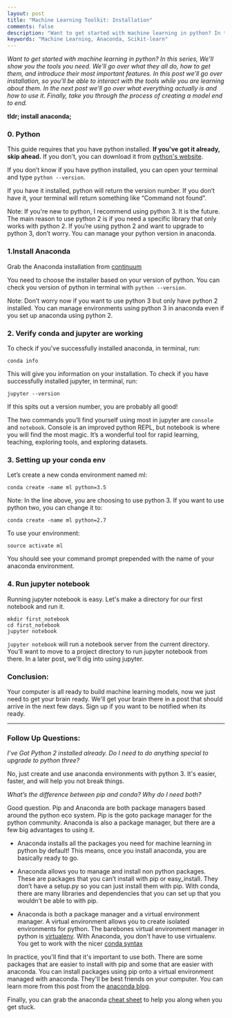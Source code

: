 ```yaml
---
layout: post
title: "Machine Learning Toolkit: Installation"
comments: false
description: "Want to get started with machine learning in python? In this series, We’ll show you the tools you need. We’ll go over what they all do, how to get them, and introduce their most important features. In this post we’ll go over installation, so you’ll be able to interact with the tools while you are learning about them. In the next post we’ll go over what everything actually is and how to use it. Finally, take you through the process of creating a model end to end."
keywords: "Machine Learning, Anaconda, Scikit-learn"
---
```


*Want to get started with machine learning in python? In this series, We’ll show you the tools you need. We’ll go over what they all do, how to get them, and introduce their most important features. In this post we’ll go over installation, so you’ll be able to interact with the tools while you are learning about them. In the next post we’ll go over what everything actually is and how to use it. Finally, take you through the process of creating a model end to end.*

**tldr; install anaconda;**


### 0. Python
This guide requires that you have python installed. **If you've got it already, skip ahead.** If you don’t, you can download it from [python's website](https://www.python.org/downloads/).

If you don’t know if you have python installed, you can open your terminal and type `python --version`. 

If you have it installed, python will return the version number. If you don’t have it, your terminal will return something like “Command not found”. 

Note: If you're new to python, I recommend using python 3.  It is the future. The main reason to use python 2 is if you need a specific library that only works with python 2. If you’re using python 2 and want to upgrade to python 3, don’t worry. You can manage your python version in anaconda.

### 1.Install Anaconda

Grab the Anaconda installation from [continuum](https://www.continuum.io/downloads)

You need to choose the installer based on your version of python. You can check you version of python in terminal with `python --version`. 

Note: Don’t worry now if you want to use python 3 but only have python 2 installed. You can manage environments using python 3 in anaconda even if you set up anaconda using python 2.



### 2. Verify conda and jupyter are working

To check if you've successfully installed anaconda, in terminal, run:

    conda info

This will give you information on your installation. To check if you have successfully installed jupyter, in terminal, run:

    jupyter --version

If this spits out a version number, you are probably all good!


The two commands you’ll find yourself using most in jupyter are `console` and `notebook`. Console is an improved python REPL, but notebook is where you will find the most magic. It’s a wonderful tool for rapid learning, teaching, exploring tools, and exploring datasets.


### 3. Setting up your conda env


Let’s create a new conda environment named ml:

    conda create -name ml python=3.5

Note: In the line above, you are choosing to use python 3. If you want to use python two, you can change it to:

    conda create -name ml python=2.7

To use your environment:

    source activate ml

You should see your command prompt prepended with the name of your anaconda environment.



### 4. Run jupyter notebook

Running jupyter notebook is easy. Let's make a directory for our first notebook and run it.

    mkdir first_notebook
    cd first_notebook 
    jupyter notebook

`jupyter notebook` will run a notebook server from the current directory. You’ll want to move to a project directory to run jupyter notebook from there. In a later post, we'll dig into using jupyter.

### Conclusion:

Your computer is all ready to build machine learning models, now we just need to get your brain ready. We'll get your brain there in a post that should arrive in the next few days. Sign up if you want to be notified when its ready.

----------


### Follow Up Questions:

*I’ve Got Python 2 installed already. Do I need to do anything special to upgrade to python three?*

No, just create and use anaconda environments with python 3. It's easier, faster, and will help you not break things.


*What’s the difference between pip and conda? Why do I need both?*

Good question. Pip and Anaconda are both package managers based around the python eco system. Pip is the goto package manager for the python community. Anaconda is also a package manager, but there are a few big advantages to using it. 

- Anaconda installs all the packages you need for machine learning in python by default! This means, once you install anaconda, you are basically ready to go. 

- Anaconda allows you to manage and install non python packages. These are packages that you can’t install with pip or easy_install. They don’t have a setup.py so you can just install them with pip. With conda, there are many libraries and dependencies that you can set up that you wouldn't be able to with pip.

- Anaconda is both a package manager and a virtual environment manager. A virtual environment allows you to create isolated environments for python. The barebones virtual environment manager in python is [virtualenv](https://virtualenv.pypa.io/en/stable/). With Anaconda, you don't have to use virtualenv. You get to work with the nicer [conda syntax](http://conda.pydata.org/docs/_downloads/conda-pip-virtualenv-translator.html)

In practice, you'll find that it's important to use both. There are some packages that are easier to install with pip and some that are easier with anaconda. You can install packages using pip onto a virtual environment managed with anaconda. They'll be best friends on your computer. You can learn more from this post from the [anaconda blog](https://www.continuum.io/blog/developer-blog/python-packages-and-environments-conda).

Finally, you can grab the anaconda [cheat sheet](http://conda.pydata.org/docs/_downloads/conda-cheatsheet.pdf) to help you along when you get stuck.